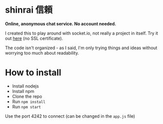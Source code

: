 # shinrai 信頼
**Online, anonymous chat service. No account needed.**

I created this to play around with socket.io, not really a project in itself.
Try it out [here](https://shinrai.tk/) (no SSL certificate).

The code isn't organized - as I said, I'm only trying things and ideas without worrying too much about readability.

# How to install

 * Install nodejs
 * Install npm
 * Clone the repo
 * Run `npm install`
 * Run `npm start`
 
 Use the port 4242 to connect (can be changed in the `app.js` file)
